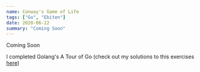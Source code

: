 ```yaml
---
name: Conway's Game of Life
tags: ["Go", "Ebiten"]
date: 2020-06-22
summary: "Coming Soon"
---
```


Coming Soon

I completed Golang's A Tour of Go (check out my solutions to this exercises [here](https://gist.github.com/mefchristiansen/c8b10dadf6f2ae20922bd3b283ee1941)) 